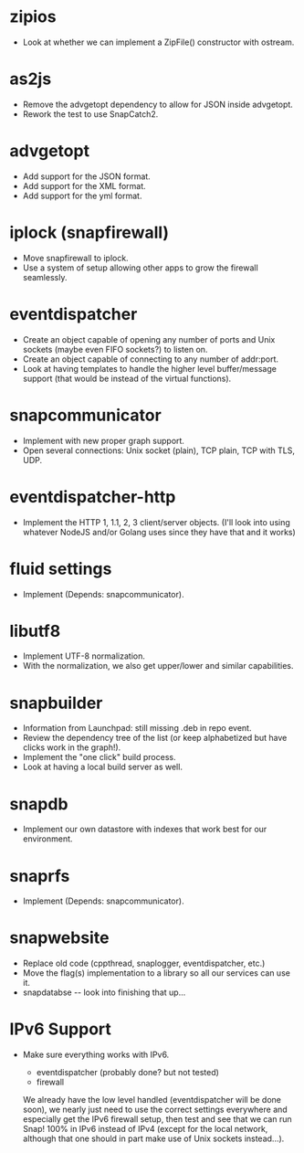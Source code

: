 
# zipios

* Look at whether we can implement a ZipFile() constructor with ostream.


# as2js

* Remove the advgetopt dependency to allow for JSON inside advgetopt.
* Rework the test to use SnapCatch2.


# advgetopt

* Add support for the JSON format.
* Add support for the XML format.
* Add support for the yml format.


# iplock (snapfirewall)

* Move snapfirewall to iplock.
* Use a system of setup allowing other apps to grow the firewall seamlessly.


# eventdispatcher

* Create an object capable of opening any number of ports and Unix sockets
  (maybe even FIFO sockets?) to listen on.
* Create an object capable of connecting to any number of addr:port.
* Look at having templates to handle the higher level buffer/message support
  (that would be instead of the virtual functions).


# snapcommunicator

* Implement with new proper graph support.
* Open several connections: Unix socket (plain), TCP plain, TCP with TLS, UDP.


# eventdispatcher-http

* Implement the HTTP 1, 1.1, 2, 3 client/server objects.
  (I'll look into using whatever NodeJS and/or Golang uses since they have
  that and it works)


# fluid settings

* Implement (Depends: snapcommunicator).


# libutf8

* Implement UTF-8 normalization.
* With the normalization, we also get upper/lower and similar capabilities.


# snapbuilder

* Information from Launchpad: still missing .deb in repo event.
* Review the dependency tree of the list (or keep alphabetized but have clicks
  work in the graph!).
* Implement the "one click" build process.
* Look at having a local build server as well.


# snapdb

* Implement our own datastore with indexes that work best for our environment.


# snaprfs

* Implement (Depends: snapcommunicator).


# snapwebsite

* Replace old code (cppthread, snaplogger, eventdispatcher, etc.)
* Move the flag(s) implementation to a library so all our services can use it.
* snapdatabse -- look into finishing that up...


# IPv6 Support

* Make sure everything works with IPv6.
  * eventdispatcher (probably done? but not tested)
  * firewall

  We already have the low level handled (eventdispatcher will be done soon),
  we nearly just need to use the correct settings everywhere and especially
  get the IPv6 firewall setup, then test and see that we can run Snap! 100%
  in IPv6 instead of IPv4 (except for the local network, although that one
  should in part make use of Unix sockets instead...).


